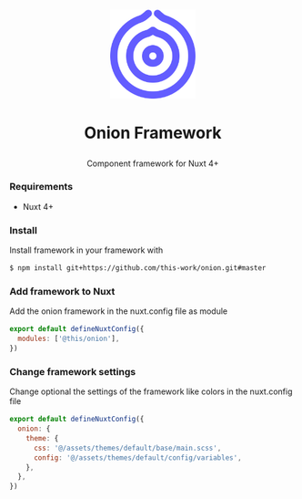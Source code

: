 <p align="center"><br>
<img src="https://raw.githubusercontent.com/this-work/onion/master/icon.png" width="150">
</p>

# <p align="center">Onion Framework</p>
<p align="center">Component framework for Nuxt 4+</p>


### Requirements
- Nuxt 4+


### Install

Install framework in your framework with
``` bash
$ npm install git+https://github.com/this-work/onion.git#master
```

### Add framework to Nuxt

Add the onion framework in the nuxt.config file as module
``` js
export default defineNuxtConfig({
  modules: ['@this/onion'],
})
```

### Change framework settings

Change optional the settings of the framework like colors in the nuxt.config file
``` js
export default defineNuxtConfig({
  onion: {
    theme: {
      css: '@/assets/themes/default/base/main.scss',
      config: '@/assets/themes/default/config/variables',
    },
  },
})
```

